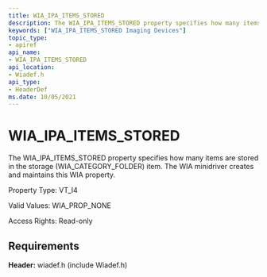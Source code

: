 ```yaml
---
title: WIA_IPA_ITEMS_STORED
description: The WIA_IPA_ITEMS_STORED property specifies how many items are stored in the storage (WIA_CATEGORY_FOLDER) item. The WIA minidriver creates and maintains this WIA property.
keywords: ["WIA_IPA_ITEMS_STORED Imaging Devices"]
topic_type:
- apiref
api_name:
- WIA_IPA_ITEMS_STORED
api_location:
- Wiadef.h
api_type:
- HeaderDef
ms.date: 10/05/2021
---
```


# WIA_IPA_ITEMS_STORED

The WIA_IPA_ITEMS_STORED property specifies how many items are stored in the storage (WIA_CATEGORY_FOLDER) item. The WIA minidriver creates and maintains this WIA property.

Property Type: VT_I4

Valid Values: WIA_PROP_NONE

Access Rights: Read-only

## Requirements

**Header:** wiadef.h (include Wiadef.h)
